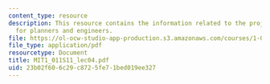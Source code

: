 ```yaml
---
content_type: resource
description: This resource contains the information related to the project evaluation
  for planners and engineers.
file: https://ol-ocw-studio-app-production.s3.amazonaws.com/courses/1-011-project-evaluation-spring-2011/23b02f606c29c8725fe71bed019ee327_MIT1_011S11_lec04.pdf
file_type: application/pdf
resourcetype: Document
title: MIT1_011S11_lec04.pdf
uid: 23b02f60-6c29-c872-5fe7-1bed019ee327
---
```

